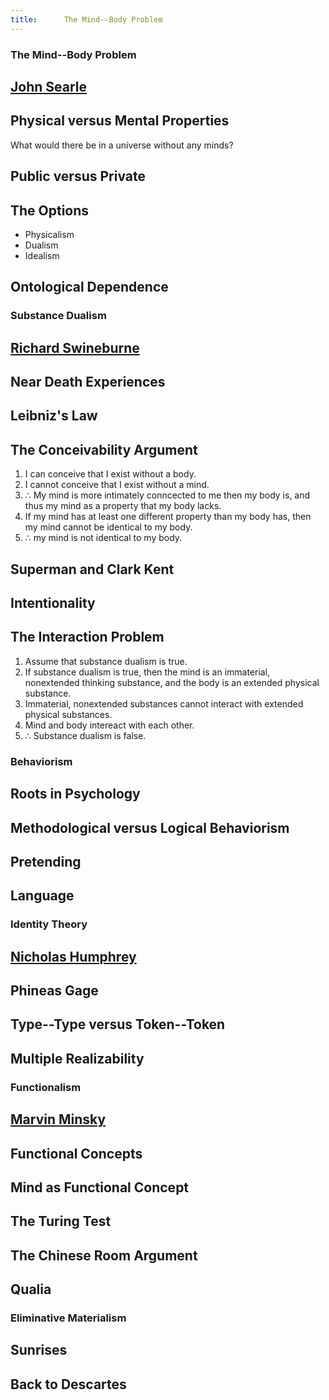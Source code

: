 ```yaml
---
title:      The Mind--Body Problem
---
```


<section><!--Begin The MindBody Problem-->
<section data-background="http://wp.production.patheos.com/blogs/fareforward/files/2013/09/dualism-2.jpg">

# The Mind--Body Problem #

</section>
<section>

## [John Searle](http://www.closertotruth.com/series/solutions-the-mind-body-problem#video-4048) ##



</section>
<section>

## Physical versus Mental Properties ##

</section>
<section>

What would there be in a universe without any minds?

</section>
<section>

## Public versus Private ##

</section>
<section>

## The Options ##

- Physicalism
- Dualism
- Idealism

</section>
<section>

## Ontological Dependence ##

</section>
</section><!--End The MindBody Problem-->
<section><!--Begin Substance Dualism-->
<section data-background="http://a1.files.biography.com/image/upload/c_fit,cs_srgb,dpr_1.0,h_1200,q_80,w_1200/MTE1ODA0OTcxMjY3MzYwMjY5.jpg">

# Substance Dualism #

</section>
<section>

## [Richard Swineburne](http://www.closertotruth.com/series/are-brain-and-mind-the-same-thing#video-3089) ##

</section>
<section>

## Near Death Experiences ##

</section>
<section data-background="http://www.famous-mathematicians.com/images/gottfried-leibniz.jpg">

## Leibniz's Law ##

</section>
<section>

## The Conceivability Argument ##

1. I can conceive that I exist without a body.
2. I cannot conceive that I exist without a mind.
3. $\therefore$ My mind is more intimately conncected to me then my
   body is, and thus my mind as a property that my body lacks.
4. If my mind has at least one different property than my body has,
   then my mind cannot be identical to my body.
5. $\therefore$ my mind is not identical to my body.

</section>
<section>

## Superman and Clark Kent ##

</section>
<section>

## Intentionality ##

</section>
<section>

## The Interaction Problem ##

1. Assume that substance dualism is true.
2. If substance dualism is true, then the mind is an immaterial,
   nonextended thinking substance, and the body is an extended
   physical substance.
3. Immaterial, nonextended substances cannot interact with extended
   physical substances.
4. Mind and body intereact with each other.
5. $\therefore$ Substance dualism is false.

</section>
</section><!--End Substance Dualism-->
<section><!--Begin Behaviorism-->
<section data-background="https://evolution-institute.org/wp-content/uploads/2015/04/BFSkinner.jpg">

# Behaviorism #

</section>
<section>

## Roots in Psychology ##

</section>
<section>

## Methodological versus Logical Behaviorism ##

</section>
<section>

## Pretending ##

</section>
<section>

## Language ##

</section>
</section><!--End Behaviorism-->
<section><!--Begin Identity Theory-->
<section data-background="http://www.slate.com/content/dam/slate/articles/health_and_science/science/2014/05/phineas_gage/140505_SCI_PhineasGage_HEROflip.jpg.CROP.fresca-xlarge.jpg">

# Identity Theory #

</section>
<section>

## [Nicholas Humphrey](http://www.closertotruth.com/series/are-brain-and-mind-the-same-thing#video-2439) ##

</section>
<section>

## Phineas Gage ##

</section>
<section>

## Type--Type versus Token--Token ##

</section>
<section>

## Multiple Realizability ##

</section>
</section><!--End Identity Theory-->
<section><!--Begin Functionalism-->
<section data-background="http://www.3ammagazine.com/3am/wp-content/uploads/2012/09/JerryFoder.jpg">

# Functionalism #

</section>
<section>

## [Marvin Minsky](http://www.closertotruth.com/series/solutions-the-mind-body-problem#video-2732) ##

</section>
<section>

## Functional Concepts ##

</section>
<section>

## Mind as Functional Concept ##

</section>
<section data-background="https://kpfa.org/wp-content/uploads/2015/05/Dr-Alan-Turing-2956483.jpg">

## The Turing Test ##

</section>
<section>

## The Chinese Room Argument ##

</section>
<section>

## Qualia ##



</section>
</section><!--End Functionalism-->
<section><!--Begin Eliminative Materialism-->
<section data-background="https://www.edge.org/sites/default/files/event-images/357_picture-24_0.jpg">

# Eliminative Materialism #

</section>
<section>

## Sunrises ##

</section>
<section>

## Back to Descartes ##

</section>
</section><!--End Eliminative Materialism-->